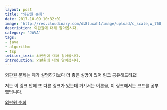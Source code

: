 ```yaml
---
layout: post
title: "외판원 순회"
date: 2017-10-09 10:32:01
image: 'http://res.cloudinary.com/dk8luxah1/image/upload/c_scale,w_760,h_400/v1502208952/algorithm.jpg'
description: 외판원에 대해 알아봅시다.
category: 'JAVA'
tags:
- java
- algorithm
- tsp
twitter_text: 외판원에 대해 알아봅시다.
introduction: 외판원에 대해 알아봅시다.
---
```


외판원 문제는 제가 설명하기보다 더 좋은 설명이 있어 링크 공유해드려요!

저는 이 링크 안에 또 다른 링크가 있는데 거기서는 이론을, 이 링크에서는 코드를 공부했답니다.

[외판원 순회](http://blog.naver.com/PostView.nhn?blogId=occidere&logNo=221049745506&categoryNo=7&parentCategoryNo=0&viewDate=&currentPage=1&postListTopCurrentPage=1&from=postView)
